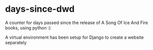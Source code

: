 # days-since-dwd
A counter for days passed since the release of A Song Of Ice And Fire books, using python :)

A virtual environment has been setup for Django to create a website separately
